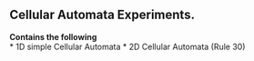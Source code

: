 ## Cellular Automata Experiments.

 **Contains the following**  
 	* 1D simple Cellular Automata
 	* 2D Cellular Automata (Rule 30)